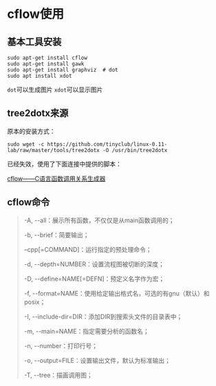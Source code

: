 # cflow使用

## 基本工具安装

```shell
sudo apt-get install cflow
sudo apt-get install gawk
sudo apt-get install graphviz  # dot
sudo apt install xdot
```

`dot`可以生成图片
`xdot`可以显示图片


## tree2dotx来源

原本的安装方式：

`sudo wget -c https://github.com/tinyclub/linux-0.11-lab/raw/master/tools/tree2dotx -O /usr/bin/tree2dotx`

已经失效，使用了下面连接中提供的脚本：

[cflow——C语言函数调用关系生成器](https://blog.csdn.net/lyndon_li/article/details/122163468)


## cflow命令

> -A, --all：展示所有函数，不仅仅是从main函数调用的；
>
> -b, --brief：简要输出；
>
> –cpp[=COMMAND]：运行指定的预处理命令；
>
> -d, --depth=NUMBER：设置流程图被切断的深度；
>
> -D, --define=NAME[=DEFN]：预定义名字作为宏；
>
> -f, --format=NAME：使用给定输出格式名，可选的有gnu（默认）和posix；
>
> -I, --include-dir=DIR：添加DIR到搜索头文件的目录表中；
>
> -m, --main=NAME：指定需要分析的函数名；
>
> -n, --number：打印行号；
>
> -o, --output=FILE：设置输出文件，默认为标准输出；
>
> -T, --tree：描画调用图；


